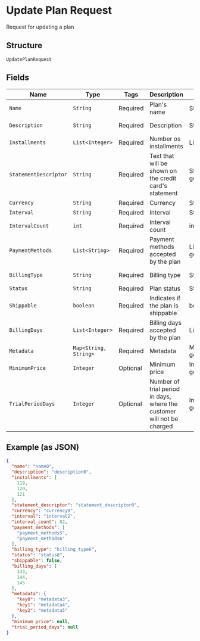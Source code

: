 
# Update Plan Request

Request for updating a plan

## Structure

`UpdatePlanRequest`

## Fields

| Name | Type | Tags | Description | Getter | Setter |
|  --- | --- | --- | --- | --- | --- |
| `Name` | `String` | Required | Plan's name | String getName() | setName(String name) |
| `Description` | `String` | Required | Description | String getDescription() | setDescription(String description) |
| `Installments` | `List<Integer>` | Required | Number os installments | List<Integer> getInstallments() | setInstallments(List<Integer> installments) |
| `StatementDescriptor` | `String` | Required | Text that will be shown on the credit card's statement | String getStatementDescriptor() | setStatementDescriptor(String statementDescriptor) |
| `Currency` | `String` | Required | Currency | String getCurrency() | setCurrency(String currency) |
| `Interval` | `String` | Required | Interval | String getInterval() | setInterval(String interval) |
| `IntervalCount` | `int` | Required | Interval count | int getIntervalCount() | setIntervalCount(int intervalCount) |
| `PaymentMethods` | `List<String>` | Required | Payment methods accepted by the plan | List<String> getPaymentMethods() | setPaymentMethods(List<String> paymentMethods) |
| `BillingType` | `String` | Required | Billing type | String getBillingType() | setBillingType(String billingType) |
| `Status` | `String` | Required | Plan status | String getStatus() | setStatus(String status) |
| `Shippable` | `boolean` | Required | Indicates if the plan is shippable | boolean getShippable() | setShippable(boolean shippable) |
| `BillingDays` | `List<Integer>` | Required | Billing days accepted by the plan | List<Integer> getBillingDays() | setBillingDays(List<Integer> billingDays) |
| `Metadata` | `Map<String, String>` | Required | Metadata | Map<String, String> getMetadata() | setMetadata(Map<String, String> metadata) |
| `MinimumPrice` | `Integer` | Optional | Minimum price | Integer getMinimumPrice() | setMinimumPrice(Integer minimumPrice) |
| `TrialPeriodDays` | `Integer` | Optional | Number of trial period in days, where the customer will not be charged | Integer getTrialPeriodDays() | setTrialPeriodDays(Integer trialPeriodDays) |

## Example (as JSON)

```json
{
  "name": "name0",
  "description": "description0",
  "installments": [
    119,
    120,
    121
  ],
  "statement_descriptor": "statement_descriptor0",
  "currency": "currency0",
  "interval": "interval2",
  "interval_count": 82,
  "payment_methods": [
    "payment_methods5",
    "payment_methods6"
  ],
  "billing_type": "billing_type6",
  "status": "status8",
  "shippable": false,
  "billing_days": [
    143,
    144,
    145
  ],
  "metadata": {
    "key0": "metadata3",
    "key1": "metadata4",
    "key2": "metadata5"
  },
  "minimum_price": null,
  "trial_period_days": null
}
```

